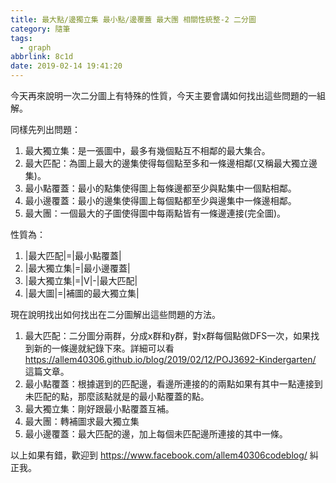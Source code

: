 ```yaml
---
title: 最大點/邊獨立集 最小點/邊覆蓋 最大團 相關性統整-2 二分圖
category: 隨筆
tags:
  - graph
abbrlink: 8c1d
date: 2019-02-14 19:41:20
---
```

今天再來說明一次二分圖上有特殊的性質，今天主要會講如何找出這些問題的一組解。
<!-- more -->
同樣先列出問題：
1. 最大獨立集：是一張圖中，最多有幾個點互不相鄰的最大集合。
2. 最大匹配：為圖上最大的邊集使得每個點至多和一條邊相鄰(又稱最大獨立邊集)。
3. 最小點覆蓋：最小的點集使得圖上每條邊都至少與點集中一個點相鄰。
4. 最小邊覆蓋：最小的邊集使得圖上每個點都至少與邊集中一條邊相鄰。
5. 最大團：一個最大的子圖使得圖中每兩點皆有一條邊連接(完全圖)。

性質為：
1. |最大匹配|=|最小點覆蓋|
2. |最大獨立集|=|最小邊覆蓋|
3. |最大獨立集|=|V|-|最大匹配|
4. |最大圖|=|補圖的最大獨立集|

現在說明找出如何找出在二分圖解出這些問題的方法。
1. 最大匹配：二分圖分兩群，分成x群和y群，對x群每個點做DFS一次，如果找到新的一條邊就紀錄下來。詳細可以看 https://allem40306.github.io/blog/2019/02/12/POJ3692-Kindergarten/ 這篇文章。
2. 最小點覆蓋：根據選到的匹配邊，看邊所連接的的兩點如果有其中一點連接到未匹配的點，那麼該點就是的最小點覆蓋的點。
3. 最大獨立集：剛好跟最小點覆蓋互補。
4. 最大團：轉補圖求最大獨立集
5. 最小邊覆蓋：最大匹配的邊，加上每個未匹配邊所連接的其中一條。

以上如果有錯，歡迎到 https://www.facebook.com/allem40306codeblog/ 糾正我。